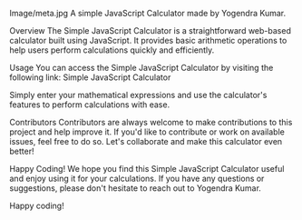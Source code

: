 Image/meta.jpg
A simple JavaScript Calculator made by Yogendra Kumar.

Overview
The Simple JavaScript Calculator is a straightforward web-based calculator built using JavaScript. It provides basic arithmetic operations to help users perform calculations quickly and efficiently.

Usage
You can access the Simple JavaScript Calculator by visiting the following link: Simple JavaScript Calculator

Simply enter your mathematical expressions and use the calculator's features to perform calculations with ease.

Contributors
Contributors are always welcome to make contributions to this project and help improve it. If you'd like to contribute or work on available issues, feel free to do so. Let's collaborate and make this calculator even better!

Happy Coding!
We hope you find this Simple JavaScript Calculator useful and enjoy using it for your calculations. If you have any questions or suggestions, please don't hesitate to reach out to Yogendra Kumar.

Happy coding!
